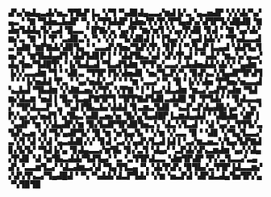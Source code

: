 ▟▚▞▅▟▄▃▟▞▅▃▜▜▙▛▐▃▝▞▜▝▚▟▉▟▄▃▃▞▆▟▐▞▃▝▄▃▅▟▛▝▞▞▟▞▚▞▄▃▝▝▇▝▜▟▅▃▙▟▛▝▚▝▞▜▜▟▟▛▐▟▅▞▛▞▛▞▛▜▄▟▚▞▟▜▛▜▞▟█▟▉▝▇▟▅▜▟▟▄▜▞▃▟▝█▃▃▝▐▛▇▞▄▝▄▞▛▝▆▞▅▜▝▞▄▞▛▟▉▝▊▟▝▝▇▝▄▞▟▞▆▞▃▝▇▝▐▝▛▝▃▟▉▃▚▝▚▝▞▞▝▜▞▟▉▟▐▝▐▜▄▞▞▝▄▟▐▟▞▞▝▜▚▟▃▃▟▃▚▟▇▝▆▛▇▟▞▟▉▜▄▝▝▃▃▟▚▜▅▞▜▟▚▜▚▝▊▛▐▝▚▜▃▛▐▃▄▟▝▟▟▜▄▜▅▞▚▝▆▜▙▟▄▟▜▝▟▟▜▟▊▛▐▝▝▟▟▜▙▃▚▟▝▟▚▜▚▟▝▝▚▟▞▝▆▃▚▞▄▃▞▟▄▜▅▞▜▟█▜▚▝▐▞▙▟▃▟▝▜▃▟▜▟▆▝▛▜▚▞▃▃▞▃▙▟▅▟▟▞▟▞▞▝▄▟▆▝▐▞▞▃▃▟▆▝▜▝▝▟▊▃▝▜▜▛▐▜▞▟▅▟▊▝▅▞▜▃▛▞▚▝▉▟▚▃▚▜▄▟▛▜▛▟▜▝▝▝▐▞▅▟▟▝▛▃▝▝▄▞▅▟▞▃▞▝▝▝▆▝▃▃▞▝▚▝█▝▐▞▞▟▅▝▛▜▅▞▅▃▃▟▚▃▙▟▝▜▙▟▆▝▞▟▇▃▅▞▞▜▚▝▞▛▇▝▐▝▐▃▞▟▃▟▆▝▆▃▞▃▟▜▚▟▆▝▜▟▆▞▟▃▆▝▅▟▐▝█▃▜▃▄▛▇▜▛▜▝▜▛▛▇▟▜▟▊▃▟▟█▝▊▝▛▜▟▞▝▝▊▟▃▃▄▞▝▜▛▟▃▃▛▝▄▝▚▟▐▜▙▃▙▞▟▟▟▝▊▃▆▃▜▟▊▝▚▃▛▃▛▟▄▟█▞▄▞▚▝▅▝▛▞▄▞▄▞▅▟▜▝▄▜▙▃▚▟▊▃▅▞▅▝█▞▄▜▄▟█▛▐▃▆▟▄▟▟▝▝▟█▟▆▝▟▛▐▝▄▟▛▝▆▝▞▟▄▟▛▞▆▝▉▞▙▟▛▜▛▟▉▜▅▃▚▝▟▃▚▜▃▟▝▝▟▝▄▞▃▜▜▜▞▃▜▟▚▃▅▝▟▝▜▞▄▟▛▜▞▝█▝▆▝▅▜▄▞▙▝▝▞▆▝▞▃▃▝▉▝▝▟▊▝▞▜▄▜▃▃▞▃▚▜▝▟▝▞▟▝▄▃▟▟▊▞▞▝▊▟▝▃▞▞▄▟▚▜▃▟▐▟▐▝▃▞▆▃▅▃▚▜▄▞▙▛▇▟▊▞▙▜▞▝▜▟▐▞▄▝▊▟▄▃▃▞▆▜▙▝▊▞▃▜▝▟▄▞▝▃▛▟▞▟▚▃▆▟▆▝▄▞▞▟▄▞▛▟▊▝▟▝▅▜▙▃▟▟▞▜▟▜▄▞▝▃▝▃▜▜▛▟▃▃▝▟▆▜▛▟▛▝▛▞▃▜▃▃▞▃▄▟▚▝▃▃▆▜▃▞▝▟▃▟▆▃▞▟▝▜▄▜▜▃▄▝▚▝▟▞▛▟▚▝▉▜▙▞▃▜▜▛▐▟▃▃▆▞▞▟▚▜▚▃▞▜▄▟█▟▝▝▚▝▚▟▟▞▟▃▛▜▟▞▝▞▆▝▅▃▛▟▝▟▛▟▃▟▄▜▅▜▛▞▄▝▚▜▉▜▉
